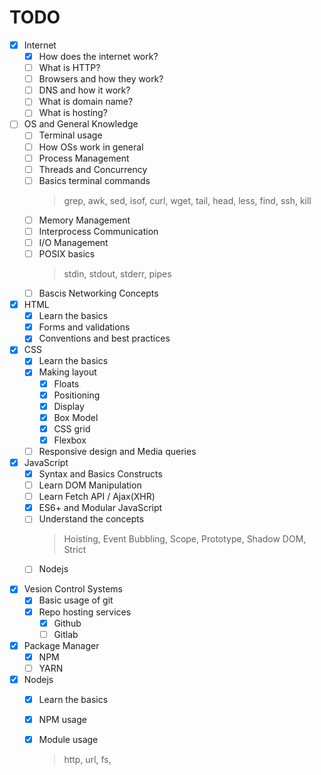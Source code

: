 # TODO

* [x] Internet
  * [x] How does the internet work?
  * [ ] What is HTTP?
  * [ ] Browsers and how they work?
  * [ ] DNS and how it work?
  * [ ] What is domain name?
  * [ ] What is hosting?
* [ ] OS and General Knowledge
  * [ ] Terminal usage
  * [ ] How OSs work in general
  * [ ] Process Management
  * [ ] Threads and Concurrency
  * [ ] Basics terminal commands
    > grep, awk, sed, isof, curl, wget,
    > tail, head, less, find, ssh, kill
  * [ ] Memory Management
  * [ ] Interprocess Communication
  * [ ] I/O Management
  * [ ] POSIX basics
    > stdin, stdout, stderr, pipes
  * [ ] Bascis Networking Concepts
  
* [x] HTML
  * [x] Learn the basics
  * [x] Forms and validations
  * [x] Conventions and best practices
* [x] CSS
  * [x] Learn the basics
  * [x] Making layout
    - [x] Floats
    - [x] Positioning    
    - [x] Display    
    - [x] Box Model
    - [x] CSS grid    
    - [x] Flexbox    
  * [ ] Responsive design and Media queries
* [x] JavaScript
  * [x] Syntax and Basics Constructs
  * [ ] Learn DOM Manipulation
  * [ ] Learn Fetch API / Ajax(XHR)
  * [x] ES6+ and Modular JavaScript
  * [ ] Understand the concepts
    > Hoisting, Event Bubbling, Scope,
    > Prototype, Shadow DOM, Strict
  * [ ] Nodejs
    > 
* [x] Vesion Control Systems
  * [x] Basic usage of git
  * [x] Repo hosting services
    * [x] Github
    * [ ] Gitlab
* [x] Package Manager
  * [x] NPM
  * [ ] YARN
* [x] Nodejs
  * [x] Learn the basics
  * [x] NPM usage
  * [x] Module usage
    > http, url, fs, 
   
